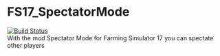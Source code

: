 # FS17_SpectatorMode
[![Build Status](https://travis-ci.org/TyKonKet/FS17_SpectatorMode.svg?branch=master)](https://travis-ci.org/TyKonKet/FS17_SpectatorMode)  
With the mod Spectator Mode for Farming Simulator 17 you can spectate other players
